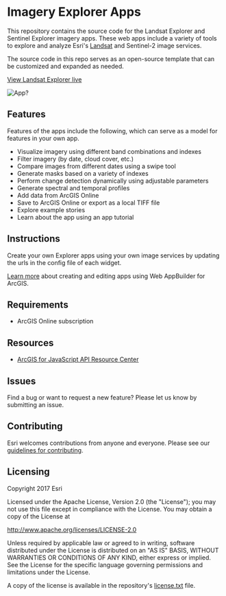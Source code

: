 # Imagery Explorer Apps

This repository contains the source code for the Landsat Explorer and Sentinel Explorer imagery apps. These web apps include a variety of tools to explore and analyze Esri's [Landsat](http://www.arcgis.com/home/item.html?id=d9b466d6a9e647ce8d1dd5fe12eb434b) and Sentinel-2 image services. 

The source code in this repo serves as an open-source template that can be customized and expanded as needed.
  
[View Landsat Explorer live](http://landsatexplorer.esri.com/)

![App](https://github.com/ArcGIS/Imagery-Apps/blob/master/changeDetection1.jpg)?

## Features

Features of the apps include the following, which can serve as a model for features in your own app.

* Visualize imagery using different band combinations and indexes
* Filter imagery (by date, cloud cover, etc.)
* Compare images from different dates using a swipe tool
* Generate masks based on a variety of indexes
* Perform change detection dynamically using adjustable parameters
* Generate spectral and temporal profiles
* Add data from ArcGIS Online
* Save to ArcGIS Online or export as a local TIFF file
* Explore example stories
* Learn about the app using an app tutorial 

## Instructions

Create your own Explorer apps using your own image services by updating the urls in the config file of each widget.

[Learn more](https://developers.arcgis.com/web-appbuilder/guide/home.htm) about creating and editing apps using Web AppBuilder for ArcGIS.

## Requirements

* ArcGIS Online subscription

## Resources

* [ArcGIS for JavaScript API Resource Center](http://help.arcgis.com/en/webapi/javascript/arcgis/index.html)

## Issues

Find a bug or want to request a new feature?  Please let us know by submitting an issue.

## Contributing

Esri welcomes contributions from anyone and everyone. Please see our [guidelines for contributing](https://github.com/esri/contributing).

## Licensing
Copyright 2017 Esri

Licensed under the Apache License, Version 2.0 (the "License");
you may not use this file except in compliance with the License.
You may obtain a copy of the License at

   http://www.apache.org/licenses/LICENSE-2.0

Unless required by applicable law or agreed to in writing, software
distributed under the License is distributed on an "AS IS" BASIS,
WITHOUT WARRANTIES OR CONDITIONS OF ANY KIND, either express or implied.
See the License for the specific language governing permissions and
limitations under the License.

A copy of the license is available in the repository's [license.txt](https://github.com/ArcGIS/Imagery-Apps/blob/master/LICENSE) file.